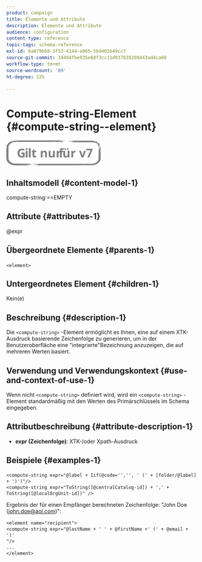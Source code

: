 ```yaml
---
product: campaign
title: Elemente und Attribute
description: Elemente und Attribute
audience: configuration
content-type: reference
topic-tags: schema-reference
exl-id: 8a079bb8-3f53-4144-a065-5bd402649cc7
source-git-commit: 34404fbe935e68f3cc11d937839209443ad4ca60
workflow-type: tm+mt
source-wordcount: '89'
ht-degree: 12%

---
```


# Compute-string-Element {#compute-string--element}

![](../../../assets/v7-only.svg)

## Inhaltsmodell {#content-model-1}

compute-string:==EMPTY

## Attribute {#attributes-1}

@expr

## Übergeordnete Elemente {#parents-1}

`<element>`

## Untergeordnetes Element {#children-1}

Kein(e)

## Beschreibung {#description-1}

Die `<compute-string>` -Element ermöglicht es Ihnen, eine auf einem XTK-Ausdruck basierende Zeichenfolge zu generieren, um in der Benutzeroberfläche eine &quot;integrierte&quot;Bezeichnung anzuzeigen, die auf mehreren Werten basiert.

## Verwendung und Verwendungskontext {#use-and-context-of-use-1}

Wenn nicht `<compute-string>` definiert wird, wird ein `<compute-string>` -Element standardmäßig mit den Werten des Primärschlüssels im Schema eingegeben.

## Attributbeschreibung {#attribute-description-1}

* **expr (Zeichenfolge)**: XTK-/oder Xpath-Ausdruck

## Beispiele {#examples-1}

```
<compute-string expr="@label + Iif(@code='','', ' (' + [folder/@label] + ')')"/>  
<compute-string expr="ToString([@centralCatalog-id]) + ',' + ToString([@localOrgUnit-id])" />
```

Ergebnis der für einen Empfänger berechneten Zeichenfolge: &quot;John Doe (john.doe@aol.com)&quot;:

```
<element name="recipient">
<compute-string expr="@lastName + ' ' + @firstName +' (' + @email + ')'
"/>
...
</element>
```
